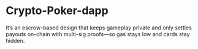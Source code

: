 # Crypto-Poker-dapp
It’s an escrow-based design that keeps gameplay private and only settles payouts on-chain with multi-sig proofs—so gas stays low and cards stay hidden.
